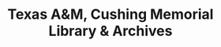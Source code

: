 ---
layout: repo
title: "Texas A&M, Cushing Memorial Library & Archives"
id: 17024
permalink: repos/17024/
---